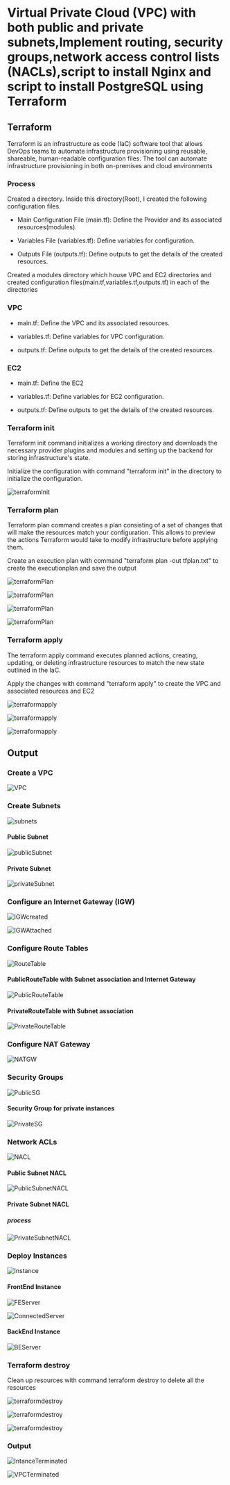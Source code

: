  # Virtual Private Cloud (VPC) with both public and private subnets,Implement routing,   security groups,network access control lists (NACLs),script to install Nginx and script to install PostgreSQL using Terraform


 ## Terraform

 Terraform is an infrastructure as code (IaC) software tool that allows DevOps teams to automate infrastructure provisioning using reusable, shareable, human-readable configuration files. The tool can automate infrastructure provisioning in both on-premises and cloud environments


 ### Process

 Created a directory. Inside this directory(Root), I created the following configuration files.

 * Main Configuration File (main.tf): Define the Provider and its associated resources(modules).

 * Variables File (variables.tf): Define variables for configuration.

 * Outputs File (outputs.tf): Define outputs to get the details of the created resources.

 Created a modules directory which house VPC and EC2 directories and created configuration files(main.tf,variables.tf,outputs.tf) in each of the directories

 ### VPC

 * main.tf: Define the VPC and its associated resources.

 * variables.tf: Define variables for VPC configuration.

 * outputs.tf: Define outputs to get the details of the created resources.

 ### EC2

 * main.tf: Define the EC2 

 * variables.tf: Define variables for EC2 configuration.

 * outputs.tf: Define outputs to get the details of the created resources.

### Terraform init

 Terraform init command initializes a working directory and downloads the necessary provider plugins and modules and setting up the backend for storing infrastructure's state.

 Initialize the configuration with command "terraform init" in the directory to initialize the configuration. 

 ![terraformInit](Img/terraforminit.png)

 ### Terraform plan

 Terraform plan command creates a plan consisting of a set of changes that will make the resources match your configuration. This allows to preview the actions Terraform would take to modify infrastructure before applying them.

 Create an execution plan with command "terraform plan -out tfplan.txt" to create the executionplan and save the output

 ![terraformPlan](Img/tfplan1.png)

 ![terraformPlan](Img/tfplan2.png)

 ![terraformPlan](Img/tfolan8.png)

 ![terraformPlan](Img/tfplan8.png)

 ### Terraform apply

 The terraform apply command executes planned actions, creating, updating, or deleting infrastructure resources to match the new state outlined in the IaC.

Apply the changes with command "terraform apply" to create the VPC and associated resources and EC2

![terraformapply](Img/tfapply1.png)

 ![terraformapply](Img/tfapplybtw.png)

 ![terraformapply](Img/tfapply2.png)


## Output 

 ### Create a VPC

 ![VPC](Img/VPC.png)


 ### Create Subnets

 ![subnets](Img/subnets.png)

 #### Public Subnet

 ![publicSubnet](Img/publicSubnet.png)

#### Private Subnet

 ![privateSubnet](Img/privateSubnet.png)


 ### Configure an Internet Gateway (IGW)

![IGWcreated](Img/IGW.png)

![IGWAttached](Img/IGWAttach.png)


 ### Configure Route Tables

 ![RouteTable](Img/routeTable.png)

 #### PublicRouteTable with Subnet association and Internet Gateway

 ![PublicRouteTable](Img/publicRT.png)

 

#### PrivateRouteTable with Subnet association

 
 ![PrivateRouteTable](Img/privateRT.png)


 ### Configure NAT Gateway

 ![NATGW](Img/NATGW.png)


### Security Groups

 ![PublicSG](Img/pubicSG.png)

 #### Security Group for private instances

 ![PrivateSG](Img/privateSG.png)


 ### Network ACLs

 ![NACL](Img/NACL.png)
 
 #### Public Subnet NACL

![PublicSubnetNACL](Img/PublicNACL.png)

#### Private Subnet NACL

##### process

![PrivateSubnetNACL](Img/privateNACL.png)


### Deploy Instances

![Instance](Img/instance.png)

#### FrontEnd Instance

![FEServer](Img/publicServer.png)

![ConnectedServer](Img/tfserver.png)

#### BackEnd Instance

![BEServer](Img/privateServer.png)


### Terraform destroy

Clean up resources with command terraform destroy to delete all the resources

![terraformdestroy](Img/tfdestroy1.png)

![terraformdestroy](Img/tfdestroy2.png)

![terraformdestroy](Img/tfdestroy3.png)

### Output

![IntanceTerminated](Img/instanceTerminated.png)

![VPCTerminated](Img/vpcTerminated.png)